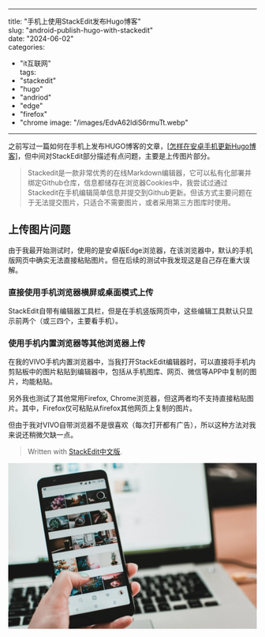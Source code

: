 
---
title: "手机上使用StackEdit发布Hugo博客"  
slug: "android-publish-hugo-with-stackedit"  
date: "2024-06-02"  
categories: 
  - "it互联网"  
tags: 
  - "stackedit"
  - "hugo"
  - "andriod"
  - "edge"
  - "firefox"
  - "chrome
image: "/images/EdvA62ldiS6rmuTt.webp"  
---

之前写过一篇如何在手机上发布HUGO博客的文章，[[怎样在安卓手机更新Hugo博客](https://hyruo.com/article/how-to-update-a-hugo-blog-on-an-android-phone/)]，但中间对StackEdit部分描述有点问题，主要是上传图片部分。

> Stackedit是一款非常优秀的在线Markdown编辑器，它可以私有化部署并绑定Github仓库，信息都储存在浏览器Cookies中，我尝试过通过Stackedit在手机编辑简单信息并提交到Github更新。但该方式主要问题在于无法提交图片，只适合不需要图片，或者采用第三方图库时使用。

## 上传图片问题

由于我最开始测试时，使用的是安卓版Edge浏览器，在该浏览器中，默认的手机版网页中确实无法直接粘贴图片。但在后续的测试中我发现这是自己存在重大误解。

### 直接使用手机浏览器横屏或桌面模式上传

StackEdit自带有编辑器工具栏，但是在手机竖版网页中，这些编辑工具默认只显示前两个（或三四个，主要看手机）。

### 使用手机内置浏览器等其他浏览器上传

在我的VIVO手机内置浏览器中，当我打开StackEdit编辑器时，可以直接将手机内剪贴板中的图片粘贴到编辑器中，包括从手机图库、网页、微信等APP中复制的图片，均能粘贴。

另外我也测试了其他常用Firefox, Chrome浏览器，但这两者均不支持直接粘贴图片。其中，Firefox仅可粘贴从firefox其他网页上复制的图片。

但由于我对VIVO自带浏览器不是很喜欢（每次打开都有广告），所以这种方法对我来说还稍微欠缺一点。

> Written with [StackEdit中文版](https://stackedit.cn/).

![输入图片说明](/images/EdvA62ldiS6rmuTt.webp)
<!--stackedit_data:
eyJoaXN0b3J5IjpbLTExMjYzODk2NzFdfQ==
-->